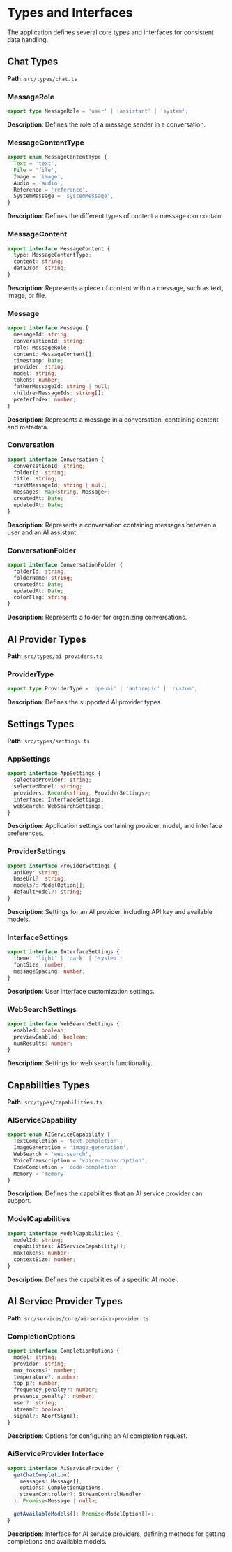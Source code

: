 # Types and Interfaces

The application defines several core types and interfaces for consistent data handling.

## Chat Types

**Path**: `src/types/chat.ts`

### MessageRole

```typescript
export type MessageRole = 'user' | 'assistant' | 'system';
```

**Description**: Defines the role of a message sender in a conversation.

### MessageContentType

```typescript
export enum MessageContentType {
  Text = 'text',
  File = 'file',
  Image = 'image',
  Audio = 'audio',
  Reference = 'reference',
  SystemMessage = 'systemMessage',
}
```

**Description**: Defines the different types of content a message can contain.

### MessageContent

```typescript
export interface MessageContent {
  type: MessageContentType;
  content: string;
  dataJson: string;
}
```

**Description**: Represents a piece of content within a message, such as text, image, or file.

### Message

```typescript
export interface Message {
  messageId: string;
  conversationId: string;
  role: MessageRole;
  content: MessageContent[];
  timestamp: Date;
  provider: string;
  model: string;
  tokens: number;
  fatherMessageId: string | null;
  childrenMessageIds: string[];
  preferIndex: number;
}
```

**Description**: Represents a message in a conversation, containing content and metadata.

### Conversation

```typescript
export interface Conversation {
  conversationId: string;
  folderId: string;
  title: string;
  firstMessageId: string | null;
  messages: Map<string, Message>;
  createdAt: Date;
  updatedAt: Date;
}
```

**Description**: Represents a conversation containing messages between a user and an AI assistant.

### ConversationFolder

```typescript
export interface ConversationFolder {
  folderId: string;
  folderName: string;
  createdAt: Date;
  updatedAt: Date;
  colorFlag: string;
}
```

**Description**: Represents a folder for organizing conversations.

## AI Provider Types

**Path**: `src/types/ai-providers.ts`

### ProviderType

```typescript
export type ProviderType = 'openai' | 'anthropic' | 'custom';
```

**Description**: Defines the supported AI provider types.

## Settings Types

**Path**: `src/types/settings.ts`

### AppSettings

```typescript
export interface AppSettings {
  selectedProvider: string;
  selectedModel: string;
  providers: Record<string, ProviderSettings>;
  interface: InterfaceSettings;
  webSearch: WebSearchSettings;
}
```

**Description**: Application settings containing provider, model, and interface preferences.

### ProviderSettings

```typescript
export interface ProviderSettings {
  apiKey: string;
  baseUrl?: string;
  models?: ModelOption[];
  defaultModel?: string;
}
```

**Description**: Settings for an AI provider, including API key and available models.

### InterfaceSettings

```typescript
export interface InterfaceSettings {
  theme: 'light' | 'dark' | 'system';
  fontSize: number;
  messageSpacing: number;
}
```

**Description**: User interface customization settings.

### WebSearchSettings

```typescript
export interface WebSearchSettings {
  enabled: boolean;
  previewEnabled: boolean;
  numResults: number;
}
```

**Description**: Settings for web search functionality.

## Capabilities Types

**Path**: `src/types/capabilities.ts`

### AIServiceCapability

```typescript
export enum AIServiceCapability {
  TextCompletion = 'text-completion',
  ImageGeneration = 'image-generation',
  WebSearch = 'web-search',
  VoiceTranscription = 'voice-transcription',
  CodeCompletion = 'code-completion',
  Memory = 'memory'
}
```

**Description**: Defines the capabilities that an AI service provider can support.

### ModelCapabilities

```typescript
export interface ModelCapabilities {
  modelId: string;
  capabilities: AIServiceCapability[];
  maxTokens: number;
  contextSize: number;
}
```

**Description**: Defines the capabilities of a specific AI model.

## AI Service Provider Types

**Path**: `src/services/core/ai-service-provider.ts`

### CompletionOptions

```typescript
export interface CompletionOptions {
  model: string;
  provider: string;
  max_tokens?: number;
  temperature?: number;
  top_p?: number;
  frequency_penalty?: number;
  presence_penalty?: number;
  user?: string;
  stream?: boolean;
  signal?: AbortSignal;
}
```

**Description**: Options for configuring an AI completion request.

### AiServiceProvider Interface

```typescript
export interface AiServiceProvider {
  getChatCompletion(
    messages: Message[],
    options: CompletionOptions,
    streamController?: StreamControlHandler
  ): Promise<Message | null>;
  
  getAvailableModels(): Promise<ModelOption[]>;
}
```

**Description**: Interface for AI service providers, defining methods for getting completions and available models. 